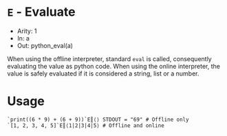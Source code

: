 # `E` - Evaluate

- Arity: 1
- In: a
- Out: python_eval(a)

When using the offline interpreter, standard `eval` is called, consequently evaluating the value as python code. When using the online interpreter, the value is safely evaluated if it is considered a string, list or a number.

# Usage
```
`print((6 * 9) + (6 + 9))`E║⟨⟩ STDOUT = "69" # Offline only
`[1, 2, 3, 4, 5]`E║⟨1|2|3|4|5⟩ # Offline and online
```
